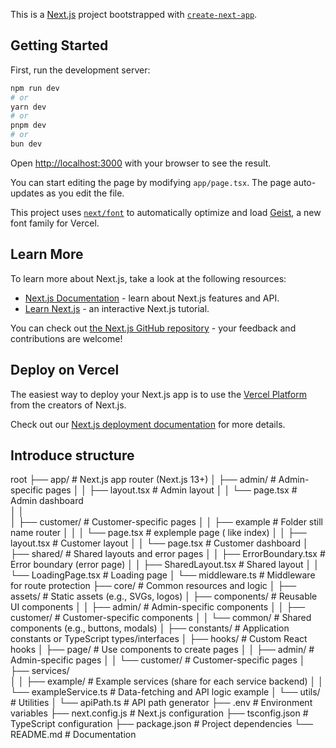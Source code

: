 This is a [Next.js](https://nextjs.org) project bootstrapped with [`create-next-app`](https://nextjs.org/docs/app/api-reference/cli/create-next-app).

## Getting Started

First, run the development server:

```bash
npm run dev
# or
yarn dev
# or
pnpm dev
# or
bun dev
```

Open [http://localhost:3000](http://localhost:3000) with your browser to see the result.

You can start editing the page by modifying `app/page.tsx`. The page auto-updates as you edit the file.

This project uses [`next/font`](https://nextjs.org/docs/app/building-your-application/optimizing/fonts) to automatically optimize and load [Geist](https://vercel.com/font), a new font family for Vercel.

## Learn More

To learn more about Next.js, take a look at the following resources:

- [Next.js Documentation](https://nextjs.org/docs) - learn about Next.js features and API.
- [Learn Next.js](https://nextjs.org/learn) - an interactive Next.js tutorial.

You can check out [the Next.js GitHub repository](https://github.com/vercel/next.js) - your feedback and contributions are welcome!

## Deploy on Vercel

The easiest way to deploy your Next.js app is to use the [Vercel Platform](https://vercel.com/new?utm_medium=default-template&filter=next.js&utm_source=create-next-app&utm_campaign=create-next-app-readme) from the creators of Next.js.

Check out our [Next.js deployment documentation](https://nextjs.org/docs/app/building-your-application/deploying) for more details.

## Introduce structure

root
├── app/                      # Next.js app router (Next.js 13+)
│   ├── admin/                # Admin-specific pages
│   │   ├── layout.tsx        # Admin layout
│   │   └── page.tsx          # Admin dashboard  
│   │    
│   ├── customer/             # Customer-specific pages
│   │   ├── example           # Folder still name router
│   │   │   └── page.tsx      # explemple page ( like index)
│   │   ├── layout.tsx        # Customer layout
│   │   └── page.tsx          # Customer dashboard
│   ├── shared/               # Shared layouts and error pages
│   │   ├── ErrorBoundary.tsx        # Error boundary (error page)
│   │   ├── SharedLayout.tsx         # Shared layout
│   │   └── LoadingPage.tsx          # Loading page
│   └── middleware.ts         # Middleware for route protection
├── core/                     # Common resources and logic
│   ├── assets/               # Static assets (e.g., SVGs, logos)
│   ├── components/           # Reusable UI components
│   │   ├── admin/            # Admin-specific components
│   │   ├── customer/         # Customer-specific components
│   │   └── common/           # Shared components (e.g., buttons, modals)
│   ├── constants/            # Application constants or TypeScript types/interfaces
│   ├── hooks/                # Custom React hooks
│   ├── page/                 # Use components to create pages
│   │   ├── admin/            # Admin-specific pages
│   │   └── customer/        # Customer-specific pages
│   ├── services/   
│   │   ├── example/          # Example services (share for each service backend)
│   │   └── exampleService.ts      # Data-fetching and API logic example
│   └── utils/                # Utilities
│       └── apiPath.ts        # API path generator
├── .env                      # Environment variables
├── next.config.js            # Next.js configuration
├── tsconfig.json             # TypeScript configuration
├── package.json              # Project dependencies
└── README.md                 # Documentation
